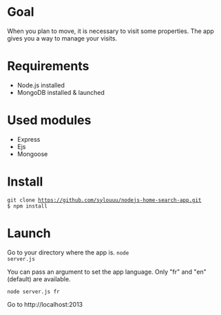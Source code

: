 # Goal

When you plan to move, it is necessary to visit some properties. The app gives you a way to manage your visits.

# Requirements

* Node.js installed
* MongoDB installed & launched

# Used modules

* Express
* Ejs
* Mongoose

# Install

<code>git clone https://github.com/sylouuu/nodejs-home-search-app.git
$ npm install</code>

# Launch

Go to your directory where the app is.
<code>node server.js</code>

You can pass an argument to set the app language. Only "fr" and "en" (default) are available.

<code>node server.js fr</code>

Go to http://localhost:2013
